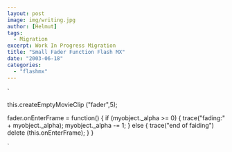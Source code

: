 ```yaml
---
layout: post
image: img/writing.jpg
author: [Helmut]
tags:
  - Migration
excerpt: Work In Progress Migration
title: "Small Fader Function Flash MX"
date: "2003-06-18"
categories: 
  - "flashmx"
---
```


`

this.createEmptyMovieClip ("fader",5);

fader.onEnterFrame = function() { if (myobject._alpha >= 0) { trace("fading:" + myobject._alpha); myobject._alpha -= 1; } else { trace("end of faiding") delete (this.onEnterFrame); } }

`
